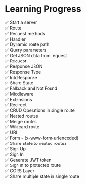 # Learning Progress

✅ Start a server\
✅ Route\
✅ Request methods\
✅ Handler\
✅ Dynamic route path\
✅ Query parameters\
✅ Get JSON data from request\
✅ Request\
✅ Response JSON\
✅ Response Type\
✅ IntoResponse\
✅ Share State\
✅ Fallback and Not Found\
✅ Middleware\
✅ Extensions\
✅ Redirect\
✅ CRUD Operations in single route\
✅ Nested routes\
✅ Merge routes\
✅ Wildcard route\
✅ URI\
✅ Form - (x-www-form-urlencoded)\
✅ Share state to nested routes\
✅ Sign Up\
✅ Sign In\
✅ Generate JWT token\
✅ Sign in to protected route\
✅ CORS Layer\
✅ Share multiple state in single route

